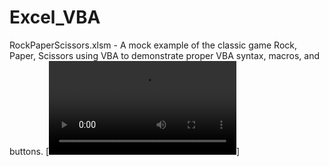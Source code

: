 # Excel_VBA

RockPaperScissors.xlsm - A mock example of the classic game Rock, Paper, Scissors using VBA to demonstrate proper VBA syntax, macros, and buttons. 
[![RPS](https://github.com/david125tran/Excel_VBA/blob/main/Video/RPS.mp4)]
